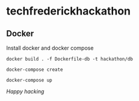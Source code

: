# techfrederickhackathon

## Docker

Install docker and docker compose

  `docker build . -f Dockerfile-db -t hackathon/db`

   `docker-compose create`
   
   `docker-compose up`
   
_Happy hacking_


